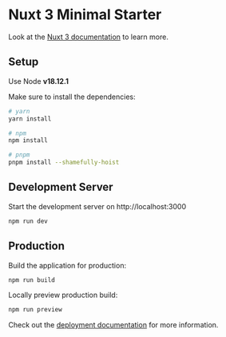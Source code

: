 # Nuxt 3 Minimal Starter

Look at the [Nuxt 3 documentation](https://nuxt.com/docs/getting-started/introduction) to learn more.

## Setup

Use Node **v18.12.1**

Make sure to install the dependencies:

```bash
# yarn
yarn install

# npm
npm install

# pnpm
pnpm install --shamefully-hoist
```

## Development Server

Start the development server on http://localhost:3000

```bash
npm run dev
```

## Production

Build the application for production:

```bash
npm run build
```

Locally preview production build:

```bash
npm run preview
```

Check out the [deployment documentation](https://nuxt.com/docs/getting-started/deployment) for more information.
